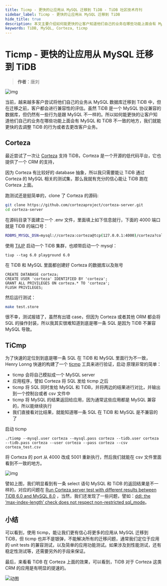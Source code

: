 ```yaml
---
title: Ticmp - 更快的让应用从 MySQL 迁移到 TiDB - TiDB 社区技术月刊
sidebar_label: Ticmp - 更快的让应用从 MySQL 迁移到 TiDB
hide_title: true
description: 本文主要介绍如何能更快的让客户知道他们自己的业务在哪些功能上面会有 MySQL 和 TiDB 不一致的地方，我们就能更快的去调整 TiDB 的行为或者去更改客户业务。
keywords: TiDB, MySQL, Corteza, ticmp
---
```


# Ticmp - 更快的让应用从 MySQL 迁移到 TiDB

> **作者**：唐刘

![img](https://tidb-blog.oss-cn-beijing.aliyuncs.com/media/v2-d006e2e6fe1d3fba3e2515692c7762e4_720w-1657861042774.jpg)

当前，越来越多客户尝试将他们自己的业务从 MySQL 数据库迁移到 TiDB 中，但在迁移之前，客户都会进行兼容性的评估。虽然 TiDB 是一个 MySQL 协议兼容的数据库，但仍然有一些行为是跟 MySQL 不一样的。所以如何能更快的让客户知道他们自己的业务在哪些功能上面会有 MySQL 和 TiDB 不一致的地方，我们就能更快的去调整 TiDB 的行为或者去更改客户业务。

## Corteza

最近尝试了一次让 [Corteza](https://link.zhihu.com/?target=https%3A//cortezaproject.org/) 支持 TiDB，Corteza 是一个开源的低代码平台，它也提供了一个 CRM 的支持，

因为 Corteza 有比较好的 database 抽象，所以我只需要能让 TiDB 通过 Corteza 的 MySQL 相关的测试集，那么我就有充分的信心能让 TiDB 跑在 Corteza 上面。

跑测试还是挺简单的，clone 了 Corteza 的源码:

```bash
git clone https://github.com/cortezaproject/corteza-server.git
cd corteza-server
```

在源码目录下面建立一个 .env 文件，里面填上如下信息就行，下面的 4000 端口就是 TiDB 的端口号：

```bash
RDBMS_MYSQL_DSN=mysql://corteza:corteza@tcp(127.0.0.1:4000)/corteza?collation=utf8mb4_general_ci&charset=utf8mb4
```

使用 [TiUP](https://link.zhihu.com/?target=https%3A//tiup.io/) 启动一个 TiDB 集群，也顺带启动一个 mysql：

```text
tiup --tag 6.0 playground 6.0
```

在 TiDB 和 MySQL 里面都创建好 Corteza 的数据库以及账号

```mysql
CREATE DATABASE corteza;
CREATE USER 'corteza' IDENTIFIED BY 'corteza';
GRANT ALL PRIVILEGES ON corteza.* TO 'corteza';
FLUSH PRIVILEGES;
```

然后运行测试：

```bash
make test.store
```

很不幸，测试报错了，虽然有出错 case，但因为 Corteza 或者其他 ORM 都会将 SQL 的操作封装，所以我其实很难知道到底是哪一条 SQL 是因为 TiDB 不兼容 MySQL 导致。

## TiCmp

为了快速的定位到到底是哪一条 SQL 在 TiDB 和 MySQL 里面行为不一致，Henry Lonng 快速的构建了一个 [ticmp](https://link.zhihu.com/?target=https%3A//github.com/lonng/ticomp) 工具来进行验证，启动 原理非常的简单：

- ticmp 会将自己模拟成一个 MySQL server
- 应用程序，譬如 Corteza 将 SQL 发给 ticmp 之后
- ticmp 将 SQL 同时发给 MySQL 和 TiDB，并将两边的结果进行对比，并输出到一个控制台或者 csv 文件中
- ticmp 将 MySQL 的结果返回给应用，因为通常这些应用都是 MySQL 兼容的，所以能继续执行
- 我们直接看对比结果，就能知道哪一条 SQL 在 TiDB 和 MySQL 是不兼容的了

启动 ticmp

```text
./tiomp --mysql.user corteza --mysql.pass corteza --tidb.user corteza --tidb.pass corteza --user corteza --pass corteza --csv corteza_test.csv
```

将 Corteza 的 port 从 4000 改成 5001 重新执行，然后我们就能在 csv 文件里面看到不一致的地方。

![img](https://tidb-blog.oss-cn-beijing.aliyuncs.com/media/v2-ee28b60404d78d98629a99e872625910_720w-1657861012466.jpg)

譬如上图，我们明显看到有一条 select 语句 MySQL 和 TiDB 的返回结果是不一样的，对应的问题在 [Run Corteza server test with different results between TiDB 6.0 and MySQL 8.0](https://link.zhihu.com/?target=https%3A//github.com/pingcap/tidb/issues/35054) ，当然，我们还发现了一些问题，譬如：[ddl: the ‘max-index-length’ check does not respect non-restricted sql_mode](https://link.zhihu.com/?target=https%3A//github.com/pingcap/tidb/issues/34931)。

## 小结

可以看到，使用 ticmp，能让我们更有信心将更多的应用从 MySQL 迁移到 TiDB，但 ticmp 也并不是银弹，不能解决所有的迁移问题，通常我们定位于应用的 unit tests 的兼容测试，以及简单的应用功能测试。如果涉及到性能测试，还有稳定性测试等，还需要另外的手段来保证。

最后，来看看 TiDB 在 Corteza 上面的效果，可以看到，TiDB 对于 Corteza 这类 CRM 的应用是有明显的提速的。

![动图](https://tidb-blog.oss-cn-beijing.aliyuncs.com/media/v2-9f896f26ab159d79a3cfc3644520a0b3_b-1657861076957.webp)